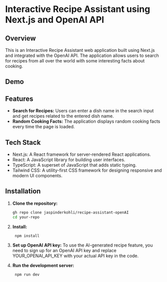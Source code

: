 # Interactive Recipe Assistant using Next.js and OpenAI API

## Overview

This is an Interactive Recipe Assistant web application built using Next.js and integrated with the OpenAI API. The application allows users to search for recipes from all over the world with some interesting facts about cooking.

## Demo


## Features

- **Search for Recipes:** Users can enter a dish name in the search input and get recipes related to the entered dish name.
- **Random Cooking Facts:** The application displays random cooking facts every time the page is loaded.

## Tech Stack

- Next.js: A React framework for server-rendered React applications.
- React: A JavaScript library for building user interfaces.
- TypeScript: A superset of JavaScript that adds static typing.
- Tailwind CSS: A utility-first CSS framework for designing responsive and modern UI components.

## Installation

1. **Clone the repository:**

   ```bash
   gh repo clone jaspinderkohli/recipe-assistant-openAI
   cd your-repo
    ```

2. **Install:**
   ```bash
    npm install
    ```

3. **Set up OpenAI API key:**
    To use the AI-generated recipe feature, you need to sign up for an OpenAI API key and replace YOUR_OPENAI_API_KEY with your actual API key in the code.

4. **Run the development server:**
   ```bash
    npm run dev
    ```
